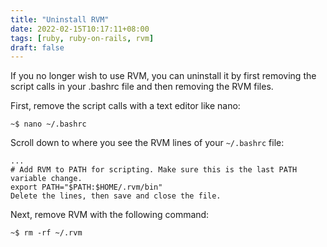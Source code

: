 ```yaml
---
title: "Uninstall RVM"
date: 2022-02-15T10:17:11+08:00
tags: [ruby, ruby-on-rails, rvm]
draft: false
---
```


If you no longer wish to use RVM, you can uninstall it by first removing 
the script calls in your .bashrc file and then removing the RVM files.

First, remove the script calls with a text editor like nano:
```
~$ nano ~/.bashrc
```

Scroll down to where you see the RVM lines of your `~/.bashrc` file:
```
...
# Add RVM to PATH for scripting. Make sure this is the last PATH variable change.
export PATH="$PATH:$HOME/.rvm/bin"
Delete the lines, then save and close the file.
```

Next, remove RVM with the following command:
```
~$ rm -rf ~/.rvm
```
